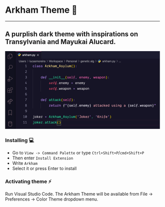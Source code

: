 # Arkham Theme 🦇
---
## A purplish dark theme with inspirations on Transylvania and Mayukai Alucard.
![Theme in action](Screenshot.png)

### Installing 💻

-  Go to `View -> Command Palette` or type `Ctrl+Shift+P`/`cmd+Shift+P`
-  Then enter `Install Extension`
-  Write `Arkham`
-  Select it or press Enter to install

### Activating theme ⚡️
Run Visual Studio Code. The Arkham Theme will be available from File -> Preferences -> Color Theme dropdown menu.

